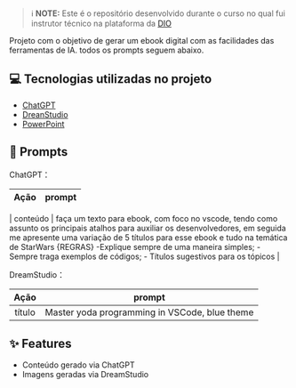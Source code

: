  > ℹ️ **NOTE:** Este é o repositório desenvolvido durante o curso no qual fui instrutor técnico na plataforma da [DIO](https://dio.me)

Projeto com o objetivo de gerar um ebook digital com as facilidades das ferramentas de IA. todos os prompts
seguem abaixo.

## 💻 Tecnologias utilizadas no projeto

- [ChatGPT](https://chat.openai.com/) 
- [DreanStudio](https://dreamstudio.ai/edit)
- [PowerPoint](https://www.microsoft.com/en/microsoft-365/powerpoint)

## 🧠 Prompts


ChatGPT：

|   Ação   | prompt                                                                                                                                                                                                                                                                         |
| :------: | ------------------------------------------------------------------------------------------------------------------------------------------------------------------------------------------------------------------------------------------------------------------------------ |

| conteúdo | faça um texto para ebook, com foco no vscode, tendo como assunto os principais atalhos para auxiliar os desenvolvedores, em seguida me apresente uma variação de 5 títulos para esse ebook e tudo na temática de StarWars {REGRAS} -Explique sempre de uma maneira simples; - Sempre traga exemplos de códigos; - Títulos sugestivos para os tópicos  |


DreamStudio：

|  Ação  | prompt                                                                                 |
| :----: | -------------------------------------------------------------------------------------- |
| título | Master yoda programming in VSCode, blue theme|

## ✨ Features

- Conteúdo gerado via ChatGPT
- Imagens geradas via DreamStudio
